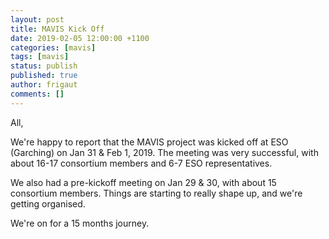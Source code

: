 ```yaml
---
layout: post
title: MAVIS Kick Off
date: 2019-02-05 12:00:00 +1100
categories: [mavis]
tags: [mavis]
status: publish
published: true
author: frigaut
comments: []
---
```


All,

We're happy to report that the MAVIS project was kicked off at ESO (Garching) on Jan 31 & Feb 1, 2019. The meeting was very successful, with about 16-17 consortium members and 6-7 ESO representatives.

We also had a pre-kickoff meeting on Jan 29 & 30, with about 15 consortium members. Things are starting to really shape up, and we're getting organised.

We're on for a 15 months journey.
